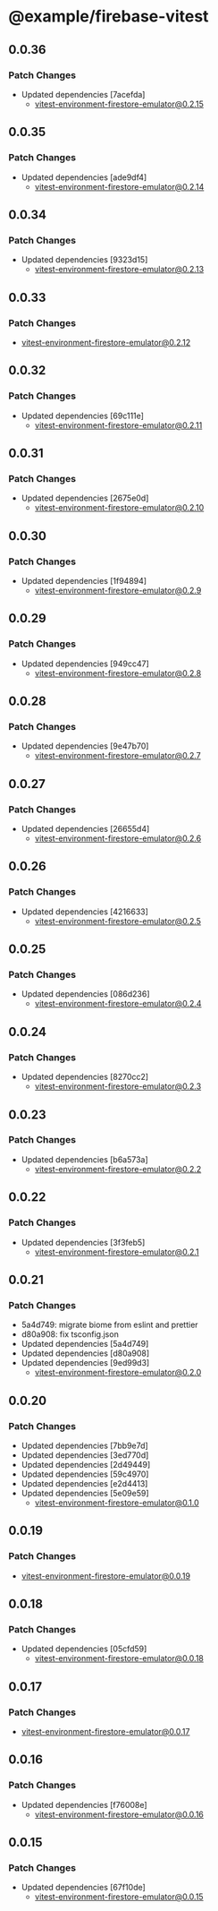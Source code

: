 # @example/firebase-vitest

## 0.0.36

### Patch Changes

- Updated dependencies [7acefda]
  - vitest-environment-firestore-emulator@0.2.15

## 0.0.35

### Patch Changes

- Updated dependencies [ade9df4]
  - vitest-environment-firestore-emulator@0.2.14

## 0.0.34

### Patch Changes

- Updated dependencies [9323d15]
  - vitest-environment-firestore-emulator@0.2.13

## 0.0.33

### Patch Changes

- vitest-environment-firestore-emulator@0.2.12

## 0.0.32

### Patch Changes

- Updated dependencies [69c111e]
  - vitest-environment-firestore-emulator@0.2.11

## 0.0.31

### Patch Changes

- Updated dependencies [2675e0d]
  - vitest-environment-firestore-emulator@0.2.10

## 0.0.30

### Patch Changes

- Updated dependencies [1f94894]
  - vitest-environment-firestore-emulator@0.2.9

## 0.0.29

### Patch Changes

- Updated dependencies [949cc47]
  - vitest-environment-firestore-emulator@0.2.8

## 0.0.28

### Patch Changes

- Updated dependencies [9e47b70]
  - vitest-environment-firestore-emulator@0.2.7

## 0.0.27

### Patch Changes

- Updated dependencies [26655d4]
  - vitest-environment-firestore-emulator@0.2.6

## 0.0.26

### Patch Changes

- Updated dependencies [4216633]
  - vitest-environment-firestore-emulator@0.2.5

## 0.0.25

### Patch Changes

- Updated dependencies [086d236]
  - vitest-environment-firestore-emulator@0.2.4

## 0.0.24

### Patch Changes

- Updated dependencies [8270cc2]
  - vitest-environment-firestore-emulator@0.2.3

## 0.0.23

### Patch Changes

- Updated dependencies [b6a573a]
  - vitest-environment-firestore-emulator@0.2.2

## 0.0.22

### Patch Changes

- Updated dependencies [3f3feb5]
  - vitest-environment-firestore-emulator@0.2.1

## 0.0.21

### Patch Changes

- 5a4d749: migrate biome from eslint and prettier
- d80a908: fix tsconfig.json
- Updated dependencies [5a4d749]
- Updated dependencies [d80a908]
- Updated dependencies [9ed99d3]
  - vitest-environment-firestore-emulator@0.2.0

## 0.0.20

### Patch Changes

- Updated dependencies [7bb9e7d]
- Updated dependencies [3ed770d]
- Updated dependencies [2d49449]
- Updated dependencies [59c4970]
- Updated dependencies [e2d4413]
- Updated dependencies [5e09e59]
  - vitest-environment-firestore-emulator@0.1.0

## 0.0.19

### Patch Changes

- vitest-environment-firestore-emulator@0.0.19

## 0.0.18

### Patch Changes

- Updated dependencies [05cfd59]
  - vitest-environment-firestore-emulator@0.0.18

## 0.0.17

### Patch Changes

- vitest-environment-firestore-emulator@0.0.17

## 0.0.16

### Patch Changes

- Updated dependencies [f76008e]
  - vitest-environment-firestore-emulator@0.0.16

## 0.0.15

### Patch Changes

- Updated dependencies [67f10de]
  - vitest-environment-firestore-emulator@0.0.15
